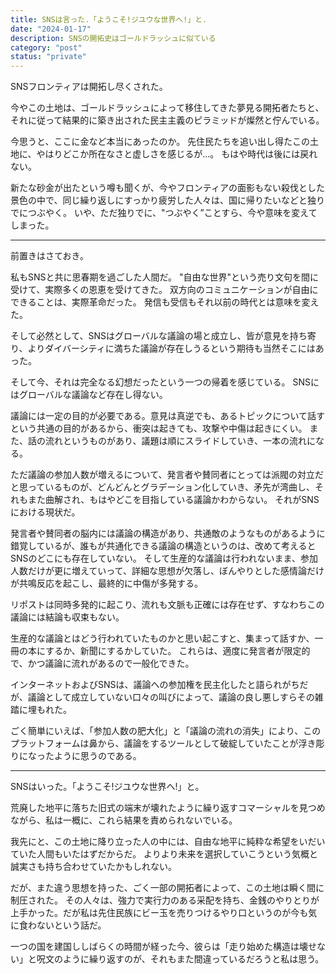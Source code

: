```yaml
---
title: SNSは言った.「ようこそ!ジユウな世界へ!」と.
date: "2024-01-17"
description: SNSの開拓史はゴールドラッシュに似ている
category: "post"
status: "private"
---
```


SNSフロンティアは開拓し尽くされた。

今やこの土地は、ゴールドラッシュによって移住してきた夢見る開拓者たちと、それに従って結果的に築き出された民主主義のピラミッドが燦然と佇んでいる。

今思うと、ここに金など本当にあったのか。
先住民たちを追い出し得たこの土地に、やはりどこか所在なさと虚しさを感じるが…。
もはや時代は後には戻れない。

新たな砂金が出たという噂も聞くが、今やフロンティアの面影もない殺伐とした景色の中で、同じ繰り返しにすっかり疲労した人々は、国に帰りたいなどと独りでにつぶやく。
いや、ただ独りでに、"つぶやく”ことすら、今や意味を変えてしまった。

***

前置きはさておき。

私もSNSと共に思春期を過ごした人間だ。
"自由な世界"という売り文句を間に受けて、実際多くの恩恵を受けてきた。
双方向のコミュニケーションが自由にできることは、実際革命だった。
発信も受信もそれ以前の時代とは意味を変えた。

そして必然として、SNSはグローバルな議論の場と成立し、皆が意見を持ち寄り、よりダイバーシティに満ちた議論が存在しうるという期待も当然そこにはあった。

そして今、それは完全なる幻想だったという一つの帰着を感じている。
SNSにはグローバルな議論など存在し得ない。

議論には一定の目的が必要である。意見は真逆でも、あるトピックについて話すという共通の目的があるから、衝突は起きても、攻撃や中傷は起きにくい。
また、話の流れというものがあり、議題は順にスライドしていき、一本の流れになる。

ただ議論の参加人数が増えるについて、発言者や賛同者にとっては派閥の対立だと思っているものが、どんどんとグラデーション化していき、矛先が湾曲し、それもまた曲解され、もはやどこを目指している議論かわからない。
それがSNSにおける現状だ。

発言者や賛同者の脳内には議論の構造があり、共通敵のようなものがあるように錯覚しているが、誰もが共通化できる議論の構造というのは、改めて考えるとSNSのどこにも存在していない。
そして生産的な議論は行われないまま、参加人数だけが更に増えていって、詳細な思想が欠落し、ぼんやりとした感情論だけが共鳴反応を起こし、最終的に中傷が多発する。

リポストは同時多発的に起こり、流れも文脈も正確には存在せず、すなわちこの議論には結論も収束もない。

生産的な議論とはどう行われていたものかと思い起こすと、集まって話すか、一冊の本にするか、新聞にするかしていた。
これらは、適度に発言者が限定的で、かつ議論に流れがあるので一般化できた。

インターネットおよびSNSは、議論への参加権を民主化したと語られがちだが、議論として成立していない口々の叫びによって、議論の良し悪しすらその雑踏に埋もれた。

ごく簡単にいえば、「参加人数の肥大化」と「議論の流れの消失」により、このプラットフォームは鼻から、議論をするツールとして破綻していたことが浮き彫りになったように思うのである。

***

SNSはいった。「ようこそ!ジユウな世界へ!」と。

荒廃した地平に落ちた旧式の端末が壊れたように繰り返すコマーシャルを見つめながら、私は一概に、これら結果を責められないでいる。

我先にと、この土地に降り立った人の中には、自由な地平に純粋な希望をいだいていた人間もいたはずだからだ。
よりより未来を選択していこうという気概と誠実さも持ち合わせていたかもしれない。

だが、また違う思想を持った、ごく一部の開拓者によって、この土地は瞬く間に制圧された。
その人々は、強力で実行力のある采配を持ち、金銭のやりとりが上手かった。だが私は先住民族にビー玉を売りつけるやり口というのが今も気に食わないという話だ。

一つの国を建国ししばらくの時間が経った今、彼らは「走り始めた構造は壊せない」と呪文のように繰り返すのが、それもまた間違っているだろうと私は思う。